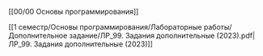 [[00/00 Основы программирования]]

[[1 семестр/Основы программирования/Лабораторные работы/Дополнительное задание/ЛР_99. Задания дополнительные (2023).pdf|ЛР_99. Задания дополнительные (2023)]]